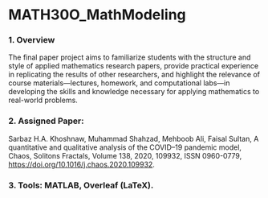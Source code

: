 # MATH30O_MathModeling

### 1. Overview 
The final paper project aims to familiarize students with the structure and style of applied mathematics research papers, provide practical experience in replicating the results of other researchers, and highlight the relevance of course materials—lectures, homework, and computational labs—in developing the skills and knowledge necessary for applying mathematics to real-world problems.

### 2. Assigned Paper:
Sarbaz H.A. Khoshnaw, Muhammad Shahzad, Mehboob Ali, Faisal Sultan, A quantitative and qualitative analysis of the COVID–19 pandemic model, Chaos, Solitons Fractals, Volume 138, 2020, 109932, ISSN 0960-0779, https://doi.org/10.1016/j.chaos.2020.109932.

### 3. Tools: MATLAB, Overleaf (LaTeX).















